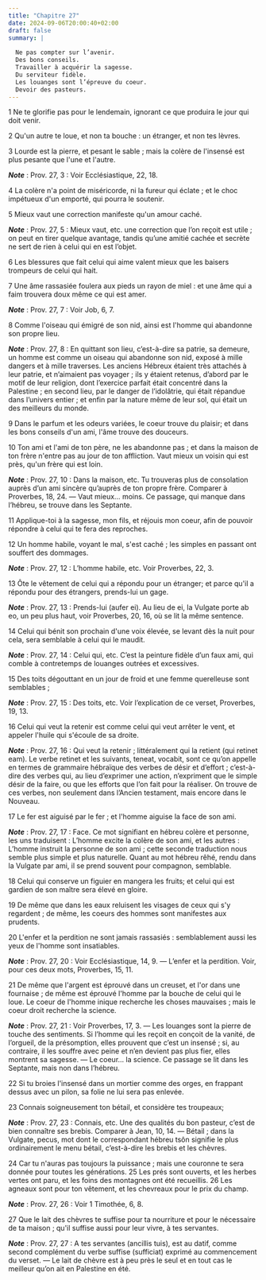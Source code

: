 ```yaml
---
title: "Chapitre 27"
date: 2024-09-06T20:00:40+02:00
draft: false
summary: |
  
  Ne pas compter sur l’avenir.
  Des bons conseils.
  Travailler à acquérir la sagesse.
  Du serviteur fidèle.
  Les louanges sont l’épreuve du coeur.
  Devoir des pasteurs.
---
```



1 Ne te glorifie pas pour le lendemain, ignorant ce que produira le jour qui doit venir.


2 Qu'un autre te loue, et non ta bouche : un étranger, et non tes lèvres.


3 Lourde est la pierre, et pesant le sable ; mais la colère de l'insensé est plus pesante que l'une et l'autre.

***Note*** :  Prov. 27, 3 : Voir Ecclésiastique, 22, 18.


4 La colère n'a point de miséricorde, ni la fureur qui éclate ; et le choc impétueux d'un emporté, qui pourra le soutenir.


5 Mieux vaut une correction manifeste qu'un amour caché.

***Note*** :  Prov. 27, 5 : Mieux vaut, etc. une correction que l’on reçoit est utile ; on peut en tirer quelque avantage, tandis qu’une amitié cachée et secrète ne sert de rien à celui qui en est l’objet.


6 Les blessures que fait celui qui aime valent mieux que les baisers trompeurs de celui qui hait.


7 Une âme rassasiée foulera aux pieds un rayon de miel : et une âme qui a faim trouvera doux même ce qui est amer.

***Note*** :  Prov. 27, 7 : Voir Job, 6, 7.


8 Comme l'oiseau qui émigré de son nid, ainsi est l'homme qui abandonne son propre lieu.

***Note*** :  Prov. 27, 8 : En quittant son lieu, c’est-à-dire sa patrie, sa demeure, un homme est comme un oiseau qui abandonne son nid, exposé à mille dangers et à mille traverses. Les anciens Hébreux étaient très attachés à leur patrie, et n’aimaient pas voyager ; ils y étaient retenus, d’abord par le motif de leur religion, dont l’exercice parfait était concentré dans la Palestine ; en second lieu, par le danger de l’idolâtrie, qui était répandue dans l’univers entier ; et enfin par la nature même de leur sol, qui était un des meilleurs du monde.


9 Dans le parfum et les odeurs variées, le coeur trouve du plaisir; et dans les bons conseils d'un ami, l'âme trouve des douceurs.


10 Ton ami et l'ami de ton père, ne les abandonne pas ; et dans la maison de ton frère n'entre pas au jour de ton affliction.
Vaut mieux un voisin qui est près, qu'un frère qui est loin.

***Note*** :  Prov. 27, 10 : Dans la maison, etc. Tu trouveras plus de consolation auprès d’un ami sincère qu’auprès de ton propre frère. Comparer à Proverbes, 18, 24. ― Vaut mieux… moins. Ce passage, qui manque dans l’hébreu, se trouve dans les Septante.


11 Applique-toi à la sagesse, mon fils, et réjouis mon coeur, afin de pouvoir répondre à celui qui te fera des reproches.


12 Un homme habile, voyant le mal, s'est caché ; les simples en passant ont souffert des dommages.

***Note*** :  Prov. 27, 12 : L’homme habile, etc. Voir Proverbes, 22, 3.


13 Ôte le vêtement de celui qui a répondu pour un étranger; et parce qu'il a répondu pour des étrangers, prends-lui un gage.

***Note*** :  Prov. 27, 13 : Prends-lui (aufer ei). Au lieu de ei, la Vulgate porte ab eo, un peu plus haut, voir Proverbes, 20, 16, où se lit la même sentence.


14 Celui qui bénit son prochain d'une voix élevée, se levant dès la nuit pour cela, sera semblable à celui qui le maudit.

***Note*** :  Prov. 27, 14 : Celui qui, etc. C’est la peinture fidèle d’un faux ami, qui comble à contretemps de louanges outrées et excessives.


15 Des toits dégouttant en un jour de froid et une femme querelleuse sont semblables ;

***Note*** :  Prov. 27, 15 : Des toits, etc. Voir l’explication de ce verset, Proverbes, 19, 13.

16 Celui qui veut la retenir est comme celui qui veut arrêter le vent, et appeler l'huile qui s'écoule de sa droite.

***Note*** :  Prov. 27, 16 : Qui veut la retenir ; littéralement qui la retient (qui retinet eam). Le verbe retinet et les suivants, teneat, vocabit, sont ce qu’on appelle en termes de grammaire hébraïque des verbes de désir et d’effort ; c’est-à-dire des verbes qui, au lieu d’exprimer une action, n’expriment que le simple désir de la faire, ou que les efforts que l’on fait pour la réaliser. On trouve de ces verbes, non seulement dans l’Ancien testament, mais encore dans le Nouveau.


17 Le fer est aiguisé par le fer ; et l'homme aiguise la face de son ami.

***Note*** :  Prov. 27, 17 : Face. Ce mot signifiant en hébreu colère et personne, les uns traduisent : L’homme excite la colère de son ami, et les autres : L’homme instruit la personne de son ami ; cette seconde traduction nous semble plus simple et plus naturelle. Quant au mot hébreu rêhé, rendu dans la Vulgate par ami, il se prend souvent pour compagnon, semblable.


18 Celui qui conserve un figuier en mangera les fruits; et celui qui est gardien de son maître sera élevé en gloire.


19 De même que dans les eaux reluisent les visages de ceux qui s'y regardent ; de même, les coeurs des hommes sont manifestes aux prudents.


20 L'enfer et la perdition ne sont jamais rassasiés : semblablement aussi les yeux de l'homme sont insatiables.

***Note*** :  Prov. 27, 20 : Voir Ecclésiastique, 14, 9. ― L’enfer et la perdition. Voir, pour ces deux mots, Proverbes, 15, 11.


21 De même que l'argent est éprouvé dans un creuset, et l'or dans une fournaise ; de même est éprouvé l'homme par la bouche de celui qui le loue.
Le coeur de l'homme inique recherche les choses mauvaises ; mais le coeur droit recherche la science.

***Note*** :  Prov. 27, 21 : Voir Proverbes, 17, 3. ― Les louanges sont la pierre de touche des sentiments. Si l’homme qui les reçoit en conçoit de la vanité, de l’orgueil, de la présomption, elles prouvent que c’est un insensé ; si, au contraire, il les souffre avec peine et n’en devient pas plus fier, elles montrent sa sagesse. ― Le coeur… la science. Ce passage se lit dans les Septante, mais non dans l’hébreu.


22 Si tu broies l'insensé dans un mortier comme des orges, en frappant dessus avec un pilon, sa folie ne lui sera pas enlevée.


23 Connais soigneusement ton bétail, et considère tes troupeaux;

***Note*** :  Prov. 27, 23 : Connais, etc. Une des qualités du bon pasteur, c’est de bien connaître ses brebis. Comparer à Jean, 10, 14. ― Bétail ; dans la Vulgate, pecus, mot dont le correspondant hébreu tsôn signifie le plus ordinairement le menu bétail, c’est-à-dire les brebis et les chèvres.

24 Car tu n'auras pas toujours la puissance ; mais une couronne te sera donnée pour toutes les générations. 25 Les prés sont ouverts, et les herbes vertes ont paru, et les foins des montagnes ont été recueillis. 26 Les agneaux sont pour ton vêtement, et les chevreaux pour le prix du champ.

***Note*** :  Prov. 27, 26 : Voir 1 Timothée, 6, 8.

27 Que le lait des chèvres te suffise pour ta nourriture et pour le nécessaire de ta maison ; qu'il suffise aussi pour leur vivre, à tes servantes.

***Note*** :  Prov. 27, 27 : A tes servantes (ancillis tuis), est au datif, comme second complément du verbe suffise (sufficiat) exprimé au commencement du verset. ― Le lait de chèvre est à peu près le seul et en tout cas le meilleur qu’on ait en Palestine en été.

